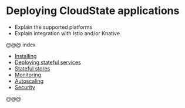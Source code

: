 # Deploying CloudState applications

* Explain the supported platforms
* Explain integration with Istio and/or Knative

@@@ index

* [Installing](installing.md)
* [Deploying stateful services](deploying.md)
* [Stateful stores](stores/index.md)
* [Monitoring](monitoring.md)
* [Autoscaling](autoscaling.md)
* [Security](security.md)

@@@
